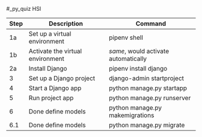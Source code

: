 #_py_quiz HSI

|Step	|Description	                    |Command                                    |
|-------|-----------------------------------|-------------------------------------------|
|1a	    |Set up a virtual environment	    |pipenv shell                               |
|1b	    |Activate the virtual environment	|*same*, would activate automatically       |
|2a	    |Install Django	                    |pipenv install django                      |
|3	    |Set up a Django project	        |django-admin startproject <projectname>    |
|4	    |Start a Django app	                |python manage.py startapp <appname>        |
|5	    |Run project app	                |python manage.py runserver <port server>   |
|6	    |Done define models	                |python manage.py makemigrations <appname>  |
|6.1	    |Done define models	                |python manage.py migrate|